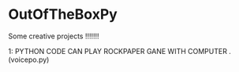 # OutOfTheBoxPy
Some creative  projects !!!!!!! 


1: PYTHON CODE CAN PLAY ROCKPAPER GANE WITH COMPUTER .(voicepo.py)
